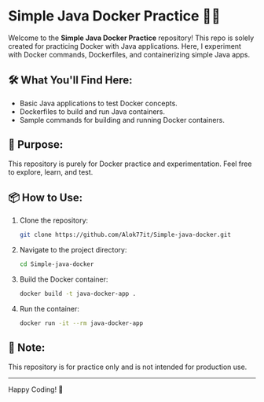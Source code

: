 # Simple Java Docker Practice 🐳🚀

Welcome to the **Simple Java Docker Practice** repository! This repo is solely created for practicing Docker with Java applications. Here, I experiment with Docker commands, Dockerfiles, and containerizing simple Java apps.

## 🛠️ What You'll Find Here:

* Basic Java applications to test Docker concepts.
* Dockerfiles to build and run Java containers.
* Sample commands for building and running Docker containers.

## 🚀 Purpose:

This repository is purely for Docker practice and experimentation. Feel free to explore, learn, and test.

## 📦 How to Use:

1. Clone the repository:

   ```bash
   git clone https://github.com/Alok77it/Simple-java-docker.git
   ```

2. Navigate to the project directory:

   ```bash
   cd Simple-java-docker
   ```

3. Build the Docker container:

   ```bash
   docker build -t java-docker-app .
   ```

4. Run the container:

   ```bash
   docker run -it --rm java-docker-app
   ```

## 📢 Note:

This repository is for practice only and is not intended for production use.

---

Happy Coding! 🚀
